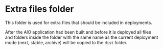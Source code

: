 # Extra files folder

This folder is used for extra files that should be included in deployments.

After the AIO application had been built and before it is deployed all files and folders
inside the folder with the same name as the current deployment mode (next, stable, archive)
will be copied to the `dist` folder.
